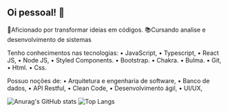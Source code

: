 ## Oi pessoal! 👋

🎯Aficionado por transformar ideias em códigos.
📚Cursando analise e desenvolvimento de sistemas

Tenho conhecimentos nas tecnologias:
• JavaScript,
• Typescript,
• React JS,
• Node JS,
• Styled Components.
• Bootstrap.
• Chakra.
• Bulma.
• Git,
• Html.
• Css.

Possuo noções de:
• Arquitetura e engenharia de software,
• Banco de dados,
• API Restful,
• Clean Code,
• Desenvolvimento ágil,
• UI/UX,

![Anurag's GitHub stats](https://github-readme-stats.vercel.app/api?username=gaiekdacosta&show_icons=true&theme=dark)
![Top Langs](https://github-readme-stats.vercel.app/api/top-langs/?username=gaiekdacosta&show_icons=true&theme=dark)
